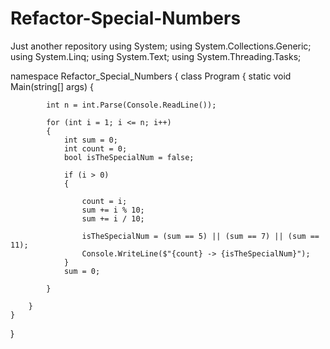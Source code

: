 # Refactor-Special-Numbers
Just another repository
using System;
using System.Collections.Generic;
using System.Linq;
using System.Text;
using System.Threading.Tasks;

namespace Refactor_Special_Numbers
{
    class Program
    {
        static void Main(string[] args)
        {

            int n = int.Parse(Console.ReadLine());

            for (int i = 1; i <= n; i++)
            {
                int sum = 0;
                int count = 0;
                bool isTheSpecialNum = false;

                if (i > 0)
                {

                    count = i;
                    sum += i % 10;
                    sum += i / 10;

                    isTheSpecialNum = (sum == 5) || (sum == 7) || (sum == 11);
                    Console.WriteLine($"{count} -> {isTheSpecialNum}");
                }
                sum = 0;

            }

        }
    }
}
